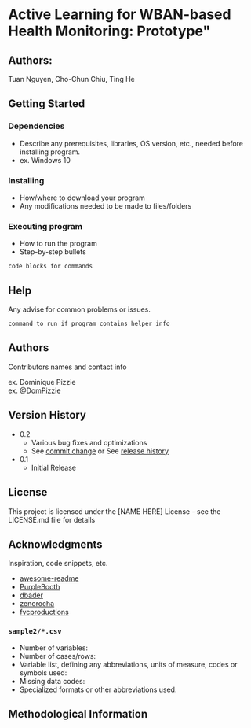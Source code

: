 # Active Learning for WBAN-based Health Monitoring: Prototype"


## Authors: 
Tuan Nguyen, Cho-Chun Chiu, Ting He


## Getting Started

### Dependencies

* Describe any prerequisites, libraries, OS version, etc., needed before installing program.
* ex. Windows 10

### Installing

* How/where to download your program
* Any modifications needed to be made to files/folders

### Executing program

* How to run the program
* Step-by-step bullets
```
code blocks for commands
```

## Help

Any advise for common problems or issues.
```
command to run if program contains helper info
```

## Authors

Contributors names and contact info

ex. Dominique Pizzie  
ex. [@DomPizzie](https://twitter.com/dompizzie)

## Version History

* 0.2
    * Various bug fixes and optimizations
    * See [commit change]() or See [release history]()
* 0.1
    * Initial Release

## License

This project is licensed under the [NAME HERE] License - see the LICENSE.md file for details

## Acknowledgments

Inspiration, code snippets, etc.
* [awesome-readme](https://github.com/matiassingers/awesome-readme)
* [PurpleBooth](https://gist.github.com/PurpleBooth/109311bb0361f32d87a2)
* [dbader](https://github.com/dbader/readme-template)
* [zenorocha](https://gist.github.com/zenorocha/4526327)
* [fvcproductions](https://gist.github.com/fvcproductions/1bfc2d4aecb01a834b46)

### `sample2/*.csv`
- Number of variables:
- Number of cases/rows: 
- Variable list, defining any abbreviations, units of measure, codes or symbols used:
- Missing data codes:
- Specialized formats or other abbreviations used:


Methodological Information
--------------------------

<!-- 
Description of methods used for collection/generation of data: <Include links or references to publications or other documentation containing experimental design or protocols used in data collection>
Methods for processing the data: <describe how the submitted data were generated from the raw or collected data>
Standards and calibration information, if appropriate:
Environmental/experimental conditions:
Describe any quality-assurance procedures performed on the data:
People involved with sample collection, processing, analysis and/or submission: 
-->

